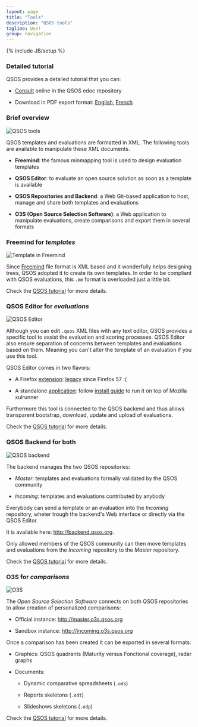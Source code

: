 ```yaml
---
layout: page
title: "Tools"
description: "QSOS tools"
tagline: Use!
group: navigation
---
```

{% include JB/setup %}

### Detailed tutorial

QSOS provides a detailed tutorial that you can:

* [Consult](http://edoc.qsos.org) online in the QSOS edoc repository

* Download in PDF export format: [English](http://dist.qsos.org/qsos-tutorial-2.0_en.pdf), [French](http://dist.qsos.org/qsos-tutorial-2.0_fr.pdf)

### Brief overview

![QSOS tools](https://raw.githubusercontent.com/drakkr/QSOS/master/Docs/en/Images/tools.png)

QSOS templates and evaluations are formatted in XML. The following tools are available to manipulate these XML documents.

* __Freemind__: the famous minmapping tool is used to design evaluation templates

* __QSOS Editor__: to evaluate an open source solution as soon as a template is available

* __QSOS Repositories and Backend__: a Web Git-based application to host, manage and share both templates and evaluations

* __O3S (Open Source Selection Software)__: a Web application to manipulate evaluations, create comparisons and export them in several formats

### Freemind for _templates_

![Template in Freemind](https://raw.githubusercontent.com/drakkr/QSOS/master/Docs/fr/Images/template-name_fr.png)

Since [Freemind](http://freemind.sourceforge.net/) file format is XML based and it wonderfully helps designing trees, QSOS adopted it to create its own templates. In order to be compliant with QSOS evaluations, this `.mm` format is overloaded just a little bit.

Check the [QSOS tutorial](http://dist.qsos.org/qsos-tutorial-2.0_en.pdf) for more details.

### QSOS Editor for _evaluations_

![QSOS Editor](https://raw.githubusercontent.com/drakkr/QSOS/master/Docs/fr/Images/xuleditor-tab-criteria_fr.png)

Although you can edit `.qsos` XML files with any text editor, QSOS provides a specific tool to assist the evaluation and scoring processes. QSOS Editor also ensure separation of concerns between templates and evaluations based on them. Meaning you can't alter the template of an evaluation if you use this tool.

QSOS Editor comes in two flavors:

* A Firefox [extension](http://dist.qsos.org/xuleditor-firefox-2.0.xpi): [legacy](https://support.mozilla.org/en-US/kb/frequently-asked-questions-firefox-addon) since Firefox 57 :(

* A standalone [application](http://dist.qsos.org/xuleditor-application-2.0.zip): follow [install guide](http://dist.qsos.org/qsos-install-2.0_en.pdf) to run it on top of Mozilla xulrunner

Furthermore this tool is connected to the QSOS backend and thus allows transparent bootstrap, download, update and upload of evaluations. 

Check the [QSOS tutorial](http://dist.qsos.org/qsos-tutorial-2.0_en.pdf) for more details.

### QSOS Backend for both

![QSOS backend](https://raw.githubusercontent.com/drakkr/QSOS/master/Docs/fr/Images/o3s-timeline_fr.png)

The backend manages the two QSOS repositories:

* _Master_: templates and evaluations formally validated by the QSOS community

* _Incoming_: templates and evaluations contributed by anybody

Everybody can send a template or an evaluation into the _Incoming_ repository, wheter trough the backend's Web interface or directly  via the QSOS Editor.

It is available here: <http://backend.qsos.org>.

Only allowed members of the QSOS community can then move templates and evaluations from the _Incoming_ repository to the _Master_ repository.

Check the [QSOS tutorial](http://dist.qsos.org/qsos-tutorial-2.0_en.pdf) for more details.

### O3S for _comparisons_ 

![O3S](https://raw.githubusercontent.com/drakkr/QSOS/master/Docs/fr/Images/o3s-comparison-table_fr.png)

The _Open Source Selection Software_ connects on both QSOS repositories to allow creation of personalized comparisons:

* Official instance: <http://master.o3s.qsos.org>

* Sandbox instance: <http://incoming.o3s.qsos.org>

Once a comparison has been created it can be exported in several formats:

* Graphics: QSOS quadrants (Maturity versus Fonctional coverage), radar graphs

* Documents: 

    * Dynamic comparative spreadsheets (`.ods`)

    * Reports skeletons (`.odt`)

    * Slideshows skeletons (`.odp`)

Check the [QSOS tutorial](http://dist.qsos.org/qsos-tutorial-2.0_en.pdf) for more details.
